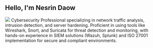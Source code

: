 ## Hello, I'm Nesrin Daow

<a href="https://www.linkedin.com/in/nesrin-daow-4229b8243/"><img src="https://img.shields.io/badge/-LinkedIn-0072b1?&style=for-the-badge&logo=linkedin&logoColor=white" /></a>
Cybersecurity Professional specializing in network traffic analysis, intrusion detection, and server hardening. Proficient in using tools like Wireshark, Snort, and Suricata for threat detection and monitoring, with hands-on experience in SIEM solutions (Wazuh, Splunk) and ISO 27001 implementation for secure and compliant environments.
